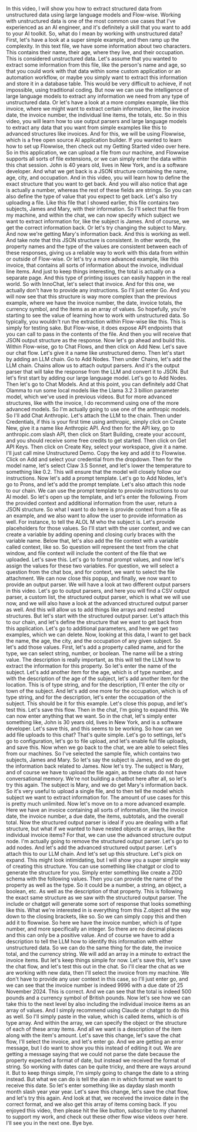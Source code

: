 In this video, I will show you how to
extract structured data
from unstructured data using
large language models and Flow-wise.
Working with unstructured data is one of
the most common use
cases that I've experienced
as an AI engineer, and it's definitely a
skill that you want to
add to your AI toolkit.
So, what do I mean by
working with unstructured data?
First, let's have a look at a super
simple example, and then
ramp up the complexity.
In this text file, we have some
information about two characters.
This contains their name, their age,
where they live, and their occupation.
This is considered unstructured data.
Let's assume that you wanted to extract
some information from this file,
like the person's name and age, so that
you could work with that data
within some custom application or an
automation workflow,
or maybe you simply want to extract this
information and store
it in a database table.
This would be very difficult to achieve,
if not impossible,
using traditional coding.
But now we can use the intelligence of
large language models
to extract any information we need from
any type of unstructured data.
Or let's have a look at a more complex
example, like this invoice,
where we might want to extract certain
information, like the invoice date,
the invoice number, the individual line
items, the totals, etc.
So in this video, you will learn how to
use output parsers and
large language models
to extract any data that you want from
simple examples like this
to advanced structures like invoices.
And for this, we will be using Flowwise,
which is a free open source AI
application builder.
If you wanted to learn
how to set up Flowwise,
then check out my Getting
Started video over here.
So in this application, we can upload a
file from our machine,
and Flowwise supports all
sorts of file extensions,
or we can simply enter the
data within this chat session.
John is 40 years old, lives in New York,
and is a software developer.
And what we get back is a JSON structure
containing the name,
age, city, and occupation.
And in this video, you will learn how to
define the exact structure
that you want to get back.
And you will also notice
that age is actually a number,
whereas the rest of
these fields are strings.
So you can also define the type of value
that you expect to get back.
Let's also try uploading a file.
Like this file that I showed earlier,
this file contains two subjects, James
and Mary, with their information.
So I'll select that file from my machine,
and within the chat, we can now specify
which subject we want to
extract information for,
like the subject is James.
And of course, we get the
correct information back.
Or let's try changing
the subject to Mary.
And now we're getting
Mary's information back.
And this is working as well.
And take note that this
JSON structure is consistent.
In other words, the property names and
the type of the values
are consistent between
each of these responses,
giving us a reliable way to work with
this data from within
or outside of Flow-wise.
Or let's try a more advanced
example, like this invoice,
that contains all sorts of information
about the invoice, individual line items.
And just to keep things interesting, the
total is actually on a separate page.
And this type of printing issues can
easily happen in the real world.
So with InnoChat,
let's select that invoice.
And for this one, we actually don't have
to provide any instructions.
So I'll just enter Go.
And you will now see that this structure
is way more complex
than the previous example,
where we have the invoice number, the
date, invoice totals,
the currency symbol,
and the items as an array of values.
So hopefully, you're starting to see the
value of learning how to
work with unstructured data.
So typically, you wouldn't run the
extraction within Flow-wise like this.
This is simply for testing sake.
But Flow-wise, it does expose API
endpoints that you can call
to pass in the contents of the file.
And then you will receive that JSON
output structure as the response.
Now let's go ahead and build this.
Within Flow-wise, go to Chat Flows, and
then click on Add New.
Let's save our chat flow.
Let's give it a name
like unstructured demo.
Then let's start by adding an LLM chain.
Go to Add Nodes.
Then under Chains,
let's add the LLM chain.
Chains allow us to attach output parsers.
And it's the output parser that will take
the response from the
LLM and convert it to JSON.
But let's first start by
adding our large language model.
Let's go to Add Nodes.
Then let's go to Chat Models.
And at this point, you can definitely add
Chat Olamma to run some local models
like the Llama 3.2 3 billion parameter
model, which we've
used in previous videos.
But for more advanced
structures, like with the invoice,
I do recommend using one
of the more advanced models.
So I'm actually going to use
one of the anthropic models.
So I'll add Chat Anthropic.
Let's attach the LLM to the chain.
Then under Credentials, if this is your
first time using anthropic,
simply click on Create New, give it a
name like Anthropic API.
And then for the API key, go to
anthropic.com slash API,
then click on Start Building,
create your account, and you should
receive some free credits to get started.
Then click on Get API Keys.
Then click on Create Key, select your
workspace, give it a name.
I'll just call mine Unstructured Demo.
Copy the key and add it to Flowwise.
Click on Add and select your
credential from the dropdown.
Then for the model name,
let's select Claw 3.5 Sonnet,
and let's lower the
temperature to something like 0.2.
This will ensure that the model will
closely follow our instructions.
Now let's add a prompt template.
Let's go to Add Nodes, let's go to Prons,
and let's add the prompt template.
Let's also attach this node to our chain.
We can use the prompt template to provide
instructions to our AI model.
So let's open up the template, and let's
enter the following.
From the provided context and additional
information from the
user, return a JSON structure.
So what I want to do here is provide
context from a file as an example,
and we also want to allow the user to
provide information as well.
For instance, to tell the
ALOL M who the subject is.
Let's provide
placeholders for those values.
So I'll start with the user context, and
we can create a variable
by adding opening and closing curly
braces with the variable name.
Below that, let's also add the file
context with a variable
called context, like so.
So question will represent
the text from the chat window,
and file context will include the content
of the file that we uploaded.
Let's save this.
Let's go to format prompt values, and now
let's assign the values
for these two variables.
For question, we will select
a question from the chat box,
and for context, we want to
select the file attachment.
We can now close this popup, and finally,
we now want to provide an output parser.
We will have a look at two different
output parsers in this video.
Let's go to output parsers, and here you
will find a CSV output parser,
a custom list, the structured output
parser, which is what we will use now,
and we will also have a look at the
advanced structured
output parser as well.
And this will allow us to add things like
arrays and nested structures.
But let's start with the
structured output parser.
Let's attach this to our chain, and let's
define the structure
that we want to get
back from this application.
Let's go to additional parameters, and
here we get two
examples, which we can delete.
Now, looking at this data,
I want to get back the name,
the age, the city, and the
occupation of any given subject.
So let's add those values.
First, let's add a property called name,
and for the type, we can
select string, number, or boolean.
The name will be a string value.
The description is really important, as
this will tell the LLM
how to extract the
information for this property.
So let's enter the name of the subject.
Let's add another item for the
age, which is of type number,
and with the description of the age of
the subject, let's add
another item for the location.
This is of type string, and for the
description, I'll enter the
city or town of the subject.
And let's add one more for the
occupation, which is of type string,
and for the description, let's enter the
occupation of the subject.
This should be it for this example.
Let's close this
popup, and let's test this.
Let's save this flow.
Then in the chat, I'm
going to expand this.
We can now enter anything that we want.
So in the chat, let's
simply enter something like,
John is 30 years old, lives in New York,
and is a software developer.
Let's save this, and
this seems to be working.
So how can we add file
uploads to this chat?
That's quite simple.
Let's go to settings,
let's go to configuration,
let's go to file upload, and let's enable
full file uploads, and save this.
Now when we go back to the chat, we are
able to select files from our machines.
So I've selected the sample file, which
contains two subjects, James and Mary.
So let's say the subject is James, and we
do get the information
back related to James.
Now let's try.
The subject is Mary, and of course we
have to upload the file again,
as these chats do not
have conversational memory.
We're not building a chatbot here after
all, so let's try this again.
The subject is Mary, and we
do get Mary's information back.
So it's very useful to
upload a single file,
and to then tell the model which subject
we want to extract information for.
The amount of use cases for this is
pretty much unlimited.
Now let's move on to a
more advanced example.
Here we have an invoice containing all
sorts of information,
like the invoice date, the invoice
number, a due date, the items, subtotals,
and the overall total.
Now the structured output parser is ideal
if you are dealing with a flat structure,
but what if we wanted to have nested
objects or arrays, like
the individual invoice items?
For that, we can use the advanced
structure output node.
I'm actually going to remove the
structured output parser.
Let's go to add nodes.
And let's add the advanced
structured output parser.
Let's attach this to our LLM chain.
And let's set up this structure.
Let's pick on expand.
This might look intimidating, but I will
show you a super simple way
of creating this structure.
You can use something like chatgpt or
clod to generate the structure for you.
Simply enter something like create a ZOD
schema with the following values.
Then you can provide the name of the
property as well as the type.
So it could be a number, a string, an
object, a boolean, etc.
As well as the
description of that property.
This is following the exact same
structure as we saw with
the structured output parser.
The include or chatgpt will generate some
sort of response that
looks something like this.
What we're interested in
is everything from this
Z.object all the way down to
the closing brackets, like so.
So we can simply copy this
and then add it to flowwise.
So here we have the invoice number, which
is of type number, and
more specifically an integer.
So there are no decimal places and this
can only be a positive value.
And of course we have to add a
description to tell the LLM how to
identify this information
with either unstructured data.
So we can do the same thing for the date,
the invoice total,
and the currency string.
We will add an array in a minute to
extract the invoice items.
But let's keep things simple for now.
Let's save this, let's save the chat
flow, and let's test
this out in the chat.
So I'll clear the chat as
we are working with new data,
then I'll select the
invoice from my machine.
We don't have to provide any user context
in this case, so I'll just enter go,
and we can see that the invoice number is
indeed 9996 with a due
date of 25 November 2024.
This is correct.
And we can see that the total is indeed
500 pounds and a currency
symbol of British pounds.
Now let's see how we can take this to the
next level by also
including the individual
invoice items as an array of values.
And I simply recommend using Claude or
chatgpt to do this as well.
So I'll simply paste in the value, which
is called items, which is of type array.
And within the array, we can specify the
object or the structure of
each of these array items.
And all we want is a description of the
item along with the item's amount.
Let's save this change, let's save the
chat flow, I'll select the
invoice, and let's enter go.
And we are getting an error message, but
I do want to show you this
instead of editing it out.
We are getting a message saying that we
could not parse the date
because the property expected a
format of date, but instead we received
the format of string.
So working with dates can be quite
tricky, and there are ways around it.
But to keep things simple, I'm simply
going to change the
date to a string instead.
But what we can do is tell the alan m in
which format we want
to receive this date.
So let's enter something like as dayday
slash month month slash year year year.
Let's save this change, let's save the
chat flow, and let's try this again.
And look at that, we received the invoice
date in the correct format,
and we also get this
array of items coming back.
If you enjoyed this video, then please
hit the like button, subscribe to my
channel to support my work,
and check out these other
flow wise videos over here.
I'll see you in the next one.
Bye bye.

